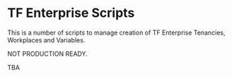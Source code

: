 # TF Enterprise Scripts

This is a number of scripts to manage creation of TF Enterprise Tenancies, Workplaces and Variables.

NOT PRODUCTION READY.

TBA